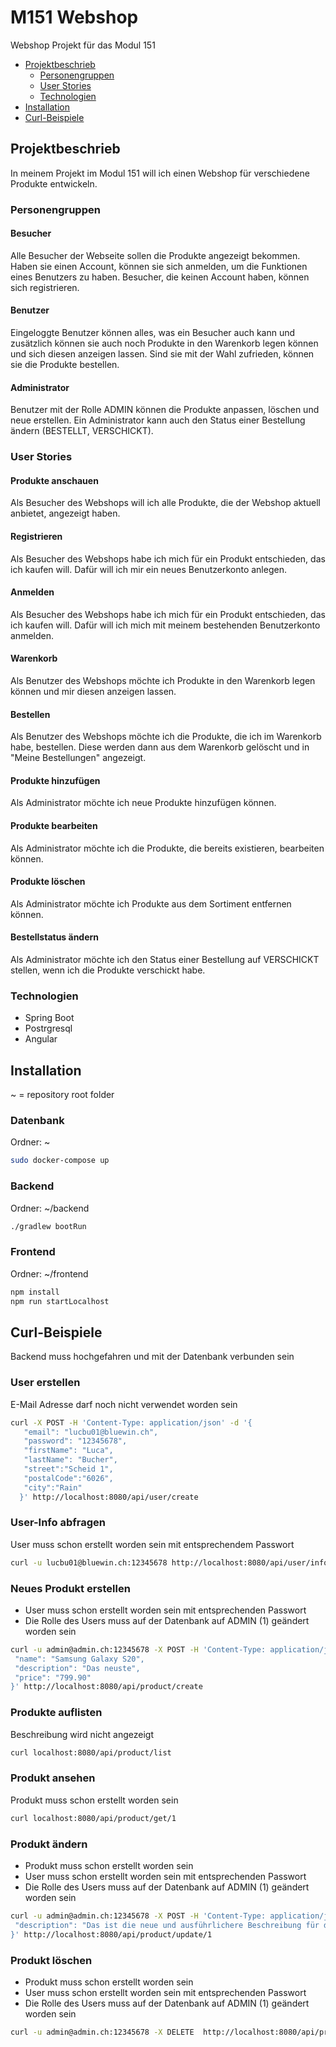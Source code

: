 # M151 Webshop

Webshop Projekt für das Modul 151

- [Projektbeschrieb](#projektbeschrieb)
  - [Personengruppen](#personengruppen)
  - [User Stories](#user-stories)
  - [Technologien](#technologien)
- [Installation](#installation)
- [Curl-Beispiele](#curl-beispiele)

## Projektbeschrieb

In meinem Projekt im Modul 151 will ich einen Webshop für verschiedene Produkte entwickeln.

### Personengruppen

#### Besucher

Alle Besucher der Webseite sollen die Produkte angezeigt bekommen. Haben sie einen Account, können sie sich anmelden, um die Funktionen eines Benutzers zu haben. Besucher, die keinen Account haben, können sich registrieren.

#### Benutzer

Eingeloggte Benutzer können alles, was ein Besucher auch kann und zusätzlich können sie auch noch Produkte in den Warenkorb legen können und sich diesen anzeigen lassen. Sind sie mit der Wahl zufrieden, können sie die Produkte bestellen.

#### Administrator

Benutzer mit der Rolle ADMIN können die Produkte anpassen, löschen und neue erstellen. Ein Administrator kann auch den Status einer Bestellung ändern (BESTELLT, VERSCHICKT).

### User Stories

#### Produkte anschauen

Als Besucher des Webshops will ich alle Produkte, die der Webshop aktuell anbietet, angezeigt haben.

#### Registrieren

Als Besucher des Webshops habe ich mich für ein Produkt entschieden, das ich kaufen will. Dafür will ich mir ein neues Benutzerkonto anlegen.

#### Anmelden

Als Besucher des Webshops habe ich mich für ein Produkt entschieden, das ich kaufen will. Dafür will ich mich mit meinem bestehenden Benutzerkonto anmelden.

#### Warenkorb

Als Benutzer des Webshops möchte ich Produkte in den Warenkorb legen können und mir diesen anzeigen lassen.

#### Bestellen

Als Benutzer des Webshops möchte ich die Produkte, die ich im Warenkorb habe, bestellen. Diese werden dann aus dem Warenkorb gelöscht und in "Meine Bestellungen" angezeigt.

#### Produkte hinzufügen

Als Administrator möchte ich neue Produkte hinzufügen können.

#### Produkte bearbeiten

Als Administrator möchte ich die Produkte, die bereits existieren, bearbeiten können.

#### Produkte löschen

Als Administrator möchte ich Produkte aus dem Sortiment entfernen können.

#### Bestellstatus ändern

Als Administrator möchte ich den Status einer Bestellung auf VERSCHICKT stellen, wenn ich die Produkte verschickt habe.

### Technologien

- Spring Boot
- Postrgresql
- Angular

## Installation

~ = repository root folder

### Datenbank

Ordner: ~

```sh
sudo docker-compose up
```

### Backend

Ordner: ~/backend

```sh
./gradlew bootRun
```

### Frontend

Ordner: ~/frontend

```sh
npm install
npm run startLocalhost
```

## Curl-Beispiele

Backend muss hochgefahren und mit der Datenbank verbunden sein

### User erstellen

E-Mail Adresse darf noch nicht verwendet worden sein

```sh
curl -X POST -H 'Content-Type: application/json' -d '{
   "email": "lucbu01@bluewin.ch",
   "password": "12345678",
   "firstName": "Luca",
   "lastName": "Bucher",
   "street":"Scheid 1",
   "postalCode":"6026",
   "city":"Rain"
  }' http://localhost:8080/api/user/create
```

### User-Info abfragen

User muss schon erstellt worden sein mit entsprechendem Passwort

```sh
curl -u lucbu01@bluewin.ch:12345678 http://localhost:8080/api/user/info
```

### Neues Produkt erstellen

- User muss schon erstellt worden sein mit entsprechenden Passwort
- Die Rolle des Users muss auf der Datenbank auf ADMIN (1) geändert worden sein

```sh
curl -u admin@admin.ch:12345678 -X POST -H 'Content-Type: application/json' -d '{
 "name": "Samsung Galaxy S20",
 "description": "Das neuste",
 "price": "799.90"
}' http://localhost:8080/api/product/create
```

### Produkte auflisten

Beschreibung wird nicht angezeigt

```sh
curl localhost:8080/api/product/list
```

### Produkt ansehen

Produkt muss schon erstellt worden sein

```sh
curl localhost:8080/api/product/get/1
```

### Produkt ändern

- Produkt muss schon erstellt worden sein
- User muss schon erstellt worden sein mit entsprechenden Passwort
- Die Rolle des Users muss auf der Datenbank auf ADMIN (1) geändert worden sein

```sh
curl -u admin@admin.ch:12345678 -X POST -H 'Content-Type: application/json' -d '{
 "description": "Das ist die neue und ausführlichere Beschreibung für das Produkt 1"
}' http://localhost:8080/api/product/update/1
```

### Produkt löschen

- Produkt muss schon erstellt worden sein
- User muss schon erstellt worden sein mit entsprechenden Passwort
- Die Rolle des Users muss auf der Datenbank auf ADMIN (1) geändert worden sein

```sh
curl -u admin@admin.ch:12345678 -X DELETE  http://localhost:8080/api/product/delete/1
```
